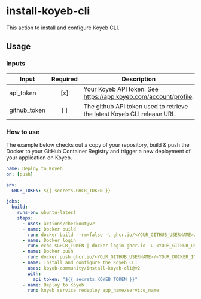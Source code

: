 # install-koyeb-cli

This action to install and configure Koyeb CLI.

## Usage

### Inputs

| Input              | Required | Description                                                             |
|--------------------|:--------:|-------------------------------------------------------------------------|
| api_token          | [x]      | Your Koyeb API token. See https://app.koyeb.com/account/profile.        |
| github_token       | [ ]      | The github API token used to retrieve the latest Koyeb CLI release URL. |

### How to use

The example below checks out a copy of your repository, build & push the Docker to your GitHub Container Registry and trigger a new deployment of your application on Koyeb.

```yaml
name: Deploy to Koyeb
on: [push]

env:
  GHCR_TOKEN: ${{ secrets.GHCR_TOKEN }}

jobs:
  build:
    runs-on: ubuntu-latest
    steps:
      - uses: actions/checkout@v2
      - name: Docker build
        run: docker build --rm=false -t ghcr.io/<YOUR_GITHUB_USERNAME>/<YOUR_DOCKER_IMAGE_NAME>:<YOUR_DOCKER_IMAGE_TAG> .
      - name: Docker login
        run: echo $GHCR_TOKEN | docker login ghcr.io -u <YOUR_GITHUB_USERNAME> --password-stdin
      - name: Docker push
        run: docker push ghcr.io/<YOUR_GITHUB_USERNAME>/<YOUR_DOCKER_IMAGE_NAME>:<YOUR_DOCKER_IMAGE_TAG>
      - name: Install and configure the Koyeb CLI
        uses: koyeb-community/install-koyeb-cli@v2
        with:
          api_token: "${{ secrets.KOYEB_TOKEN }}"
      - name: Deploy to Koyeb
        run: koyeb service redeploy app_name/service_name
```
